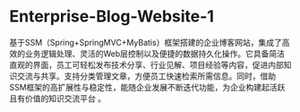 # Enterprise-Blog-Website-1
基于SSM（Spring+SpringMVC+MyBatis）框架搭建的企业博客网站，集成了高效的业务逻辑处理、灵活的Web层控制以及便捷的数据持久化操作。它具备简洁直观的界面，员工可轻松发布技术分享、行业见解、项目经验等内容，促进内部知识交流与共享。支持分类管理文章，方便员工快速检索所需信息。同时，借助SSM框架的高扩展性与稳定性，能随企业发展不断迭代功能，为企业构建起活跃且有价值的知识交流平台 。 
